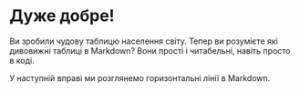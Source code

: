 # Дуже добре!

Ви зробили чудову таблицю населення світу. Тепер ви розумієте які дивовижні таблиці в Markdown? Вони прості і читабельні, навіть просто в коді.

У наступній вправі ми розглянемо горизонтальні лінії в Markdown.
